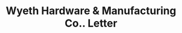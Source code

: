 ---
doi: 10.7916/D8BV8TPP
date_other: '1904'
date_other_textual: '1904'
form: correspondence
genre:
- Letters (correspondence)
name:
- Wyeth Hardware & Manufacturing Co.
object_in_context_url: https://biggert.cul.columbia.edu/items/view/ave_biggert_00701
subject_hierarchical_geographic:
- St. Joseph, Missouri, United States
subject_name:
- Wyeth Hardware & Manufacturing Co.
title: Wyeth Hardware & Manufacturing Co.. Letter
sort_title: Wyeth Hardware & Manufacturing Co.. Letter
call_number: ave_biggert_00701
coordinates:
- 39.75805555555556,-94.83666666666666
pid: ave_biggert_00701
identifiers: ave_biggert_00701
thumbnail: https://derivativo-1.library.columbia.edu/iiif/2/ldpd:345716/full/!256,256/0/native.jpg
permalink: /biggert/ave_biggert_00701/
layout: iiif-image-page
---